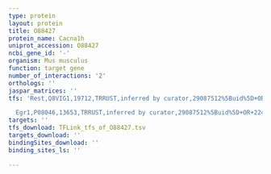 ```yaml
---
type: protein
layout: protein
title: O88427
protein_name: Cacna1h
uniprot_accession: O88427
ncbi_gene_id: '-'
organism: Mus musculus
function: target gene
number_of_interactions: '2'
orthologs: ''
jaspar_matrices: ''
tfs: 'Rest,Q8VIG1,19712,TRRUST,inferred by curator,29087512%5Buid%5D+OR+22431737%5Buid%5D,Yes

  Egr1,P08046,13653,TRRUST,inferred by curator,29087512%5Buid%5D+OR+22431737%5Buid%5D,Yes'
targets: ''
tfs_download: TFLink_tfs_of_O88427.tsv
targets_download: ''
bindingSites_download: ''
binding_sites_ls: ''

---
```

